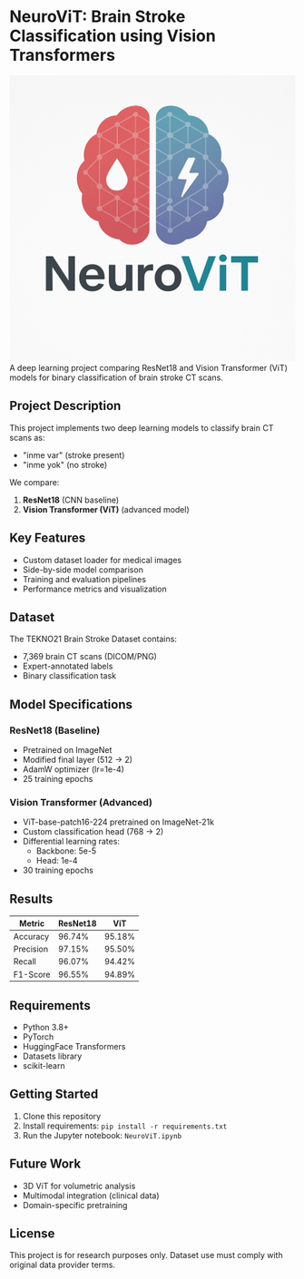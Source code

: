 # NeuroViT: Brain Stroke Classification using Vision Transformers
![NeuroViT Logo](./assets/logo.png)
A deep learning project comparing ResNet18 and Vision Transformer (ViT) models for binary classification of brain stroke CT scans.

## Project Description

This project implements two deep learning models to classify brain CT scans as:
- "inme var" (stroke present)
- "inme yok" (no stroke)

We compare:
1. **ResNet18** (CNN baseline)
2. **Vision Transformer (ViT)** (advanced model)

## Key Features

- Custom dataset loader for medical images
- Side-by-side model comparison
- Training and evaluation pipelines
- Performance metrics and visualization

## Dataset

The TEKNO21 Brain Stroke Dataset contains:
- 7,369 brain CT scans (DICOM/PNG)
- Expert-annotated labels
- Binary classification task

## Model Specifications

### ResNet18 (Baseline)
- Pretrained on ImageNet
- Modified final layer (512 → 2)
- AdamW optimizer (lr=1e-4)
- 25 training epochs

### Vision Transformer (Advanced)
- ViT-base-patch16-224 pretrained on ImageNet-21k
- Custom classification head (768 → 2)
- Differential learning rates:
  - Backbone: 5e-5
  - Head: 1e-4
- 30 training epochs

## Results

| Metric          | ResNet18 | ViT     |
|-----------------|---------|---------|
| Accuracy        | 96.74%  | 95.18%  |
| Precision       | 97.15%  | 95.50%  |
| Recall          | 96.07%  | 94.42%  |
| F1-Score        | 96.55%  | 94.89%  |

## Requirements

- Python 3.8+
- PyTorch
- HuggingFace Transformers
- Datasets library
- scikit-learn

## Getting Started

1. Clone this repository
2. Install requirements: `pip install -r requirements.txt`
3. Run the Jupyter notebook: `NeuroViT.ipynb`

## Future Work

- 3D ViT for volumetric analysis
- Multimodal integration (clinical data)
- Domain-specific pretraining

## License

This project is for research purposes only. Dataset use must comply with original data provider terms.
